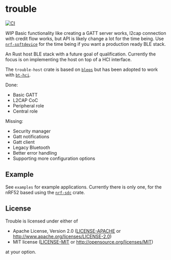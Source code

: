 # trouble

[![CI](https://github.com/embassy-rs/trouble/actions/workflows/ci.yaml/badge.svg)](https://github.com/embassy-rs/trouble/actions/workflows/ci.yaml)

*WIP* Basic functionality like creating a GATT server works, l2cap connection with credit flow works, but API is likely change a lot for the time being. Use [`nrf-softdevice`](https://github.com/embassy-rs/nrf-softdevice) for the time being if you want a production ready BLE stack.

An Rust host BLE stack with a future goal of qualification. Currently the focus is on implementing the host on top of a HCI interface.

The `trouble-host` crate is based on [`bleps`](https://github.com/bjoernQ/bleps) but has been adopted to work with [`bt-hci`](https://github.com/alexmoon/bt-hci). 

Done:
* Basic GATT
* L2CAP CoC 
* Peripheral role 
* Central role

Missing:
* Security manager
* Gatt notifications
* Gatt client
* Legacy Bluetooth
* Better error handling
* Supporting more configuration options

## Example

See `examples` for example applications. Currently there is only one, for the nRF52 based using the [`nrf-sdc`](https://github.com/alexmoon/nrf-sdc) crate.

## License

Trouble is licensed under either of

- Apache License, Version 2.0 ([LICENSE-APACHE](LICENSE-APACHE) or
  <http://www.apache.org/licenses/LICENSE-2.0>)
- MIT license ([LICENSE-MIT](LICENSE-MIT) or <http://opensource.org/licenses/MIT>)

at your option.
